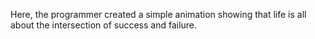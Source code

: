 Here, the programmer created a simple animation showing that life is all about the intersection of success and failure.

